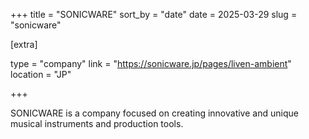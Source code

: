 +++
title = "SONICWARE"
sort_by = "date"
date = 2025-03-29
slug = "sonicware"

[extra]

type = "company"
link = "https://sonicware.jp/pages/liven-ambient"
location = "JP"

+++

SONICWARE is a company focused on creating innovative and unique musical instruments and production tools.